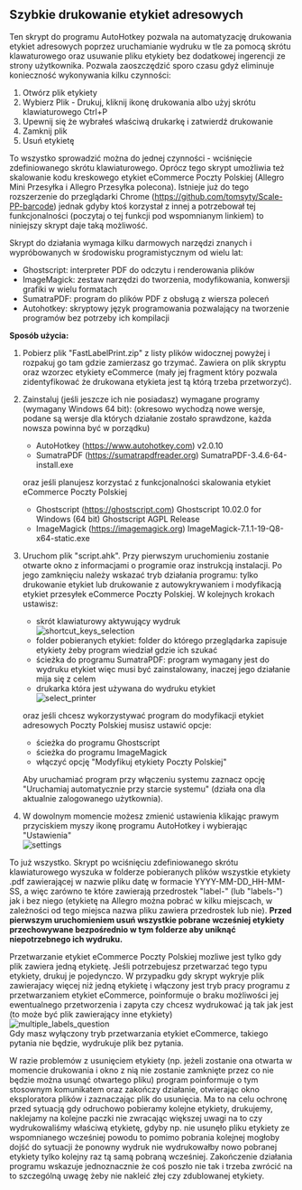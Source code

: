 ## Szybkie drukowanie etykiet adresowych
Ten skrypt do programu AutoHotkey pozwala na automatyzację drukowania etykiet adresowych poprzez uruchamianie wydruku w tle za pomocą skrótu klawaturowego oraz usuwanie pliku etykiety bez dodatkowej ingerencji ze strony użytkownika. Pozwala zaoszczędzić sporo czasu gdyż eliminuje konieczność wykonywania kilku czynności: 
1. Otwórz plik etykiety
2. Wybierz Plik - Drukuj, kliknij ikonę drukowania albo użyj skrótu klawiaturowego Ctrl+P
3. Upewnij się że wybrałeś właściwą drukarkę i zatwierdź drukowanie
4. Zamknij plik
5. Usuń etykietę
   
To wszystko sprowadzić można do jednej czynności - wciśnięcie zdefiniowanego skrótu klawiaturowego. Oprócz tego skrypt umożliwia też skalowanie kodu kreskowego etykiet eCommerce Poczty Polskiej (Allegro Mini Przesyłka i Allegro Przesyłka polecona). Istnieje już do tego rozszerzenie do przeglądarki Chrome (https://github.com/tomsyty/Scale-PP-barcode) jednak gdyby ktoś korzystał z innej a potrzebował tej funkcjonalności (poczytaj o tej funkcji pod wspomnianym linkiem) to niniejszy skrypt daje taką możliwość.

Skrypt do działania wymaga kilku darmowych narzędzi znanych i wypróbowanych w środowisku programistycznym od wielu lat:
- Ghostscript: interpreter PDF do odczytu i renderowania plików
- ImageMagick: zestaw narzędzi do tworzenia, modyfikowania, konwersji grafiki w wielu formatach
- SumatraPDF: program do plików PDF z obsługą z wiersza poleceń
- Autohotkey: skryptowy język programowania  pozwalający na tworzenie programów bez potrzeby ich kompilacji

**Sposób użycia:**
1. Pobierz plik "FastLabelPrint.zip" z listy plików widocznej powyżej i rozpakuj go tam gdzie zamierzasz go trzymać. Zawiera on plik skryptu oraz wzorzec etykiety eCommerce (mały jej fragment który pozwala zidentyfikować że drukowana etykieta jest tą którą trzeba przetworzyć).
2. Zainstaluj (jeśli jeszcze ich nie posiadasz) wymagane programy (wymagany Windows 64 bit): (okresowo wychodzą nowe wersje, podane są wersje dla których działanie zostało sprawdzone, każda nowsza powinna być w porządku)
    - AutoHotkey (https://www.autohotkey.com) v2.0.10
    - SumatraPDF (https://sumatrapdfreader.org) SumatraPDF-3.4.6-64-install.exe<br/>
    
    oraz jeśli planujesz korzystać z funkcjonalności skalowania etykiet eCommerce Poczty Polskiej
   - Ghostscript (https://ghostscript.com) Ghostscript 10.02.0 for Windows (64 bit) Ghostscript AGPL Release
   - ImageMagick (https://imagemagick.org) ImageMagick-7.1.1-19-Q8-x64-static.exe

3. Uruchom plik "script.ahk". Przy pierwszym uruchomieniu zostanie otwarte okno z informacjami o programie oraz instrukcją instalacji. Po jego zamknięciu należy wskazać tryb działania programu: tylko drukowanie etykiet lub drukowanie z autowykrywaniem i modyfikacją etykiet przesyłek eCommerce Poczty Polskiej.
   W kolejnych krokach ustawisz:
   - skrót klawiaturowy aktywujący wydruk<br/>
     ![shortcut_keys_selection](https://github.com/tomsyty/Fast-Label-Print/assets/41838854/dffbde6d-c709-4df5-8e6b-9cdcba565d2f)
   - folder pobieranych etykiet: folder do którego przeglądarka zapisuje etykiety żeby program wiedział gdzie ich szukać
   - ścieżka do programu SumatraPDF: program wymagany jest do wydruku etykiet więc musi być zainstalowany, inaczej jego działanie mija się z celem
   - drukarka która jest używana do wydruku etykiet<br/>
     ![select_printer](https://github.com/tomsyty/Fast-Label-Print/assets/41838854/87101f87-0a15-431e-a9b3-c283cf779274)

    oraz jeśli chcesz wykorzystywać program do modyfikacji etykiet adresowych Poczty Polskiej musisz ustawić opcje:
   - ścieżka do programu Ghostscript
   - ścieżka do programu ImageMagick
   - włączyć opcję "Modyfikuj etykiety Poczty Polskiej"

    Aby uruchamiać program przy włączeniu systemu zaznacz opcję "Uruchamiaj automatycznie przy starcie systemu" (działa ona dla aktualnie zalogowanego użytkownia).
4. W dowolnym momencie możesz zmienić ustawienia klikając prawym przyciskiem myszy ikonę programu AutoHotkey i wybierając "Ustawienia"<br/>
   ![settings](https://github.com/tomsyty/Fast-Label-Print/assets/41838854/e3591e39-d8ce-41a1-b97b-e62de1db13da)

To już wszystko. Skrypt po wciśnięciu zdefiniowanego skrótu klawiaturowego wyszuka w folderze pobieranych plików wszystkie etykiety .pdf zawierającej w nazwie pliku datę w formacie YYYY-MM-DD_HH-MM-SS, a więc zarówno te które zawierają przedrostek "label-" (lub "labels-") jak i bez niego (etykietę na Allegro można pobrać w kilku miejscach, w zależności od tego miejsca nazwa pliku zawiera przedrostek lub nie). **Przed pierwszym uruchomieniem usuń wszystkie pobrane wcześniej etykiety przechowywane bezpośrednio w tym folderze aby uniknąć niepotrzebnego ich wydruku.**

Przetwarzanie etykiet eCommerce Poczty Polskiej mozliwe jest tylko gdy plik zawiera jedną etykietę. Jeśli potrzebujesz przetwarzać tego typu etykiety, drukuj je pojedynczo. W przypadku gdy skrypt wykryje plik zawierajacy więcej niż jedną etykietę i włączony jest tryb pracy programu z przetwarzaniem etykiet eCommerce, poinformuje o braku możliwości jej ewentualnego przetworzenia i zapyta czy chcesz wydrukować ją tak jak jest (to może być plik zawierający inne etykiety)<br/>
![multiple_labels_question](https://github.com/tomsyty/Fast-Label-Print/assets/41838854/a61573e7-457a-47b7-968c-b800e1124059)<br/>
Gdy masz wyłączony tryb przetwarzania etykiet eCommerce, takiego pytania nie będzie, wydrukuje plik bez pytania.


W razie problemów z usunięciem etykiety (np. jeżeli zostanie ona otwarta w momencie drukowania i okno z nią nie zostanie zamknięte przez co nie będzie można usunąć otwartego pliku) program poinformuje o tym stosownym komunikatem oraz zakończy działanie, otwierając okno eksploratora plików i zaznaczając plik do usunięcia. Ma to na celu ochronę przed sytuacją gdy odruchowo pobieramy kolejne etykiety, drukujemy, naklejamy na kolejne paczki nie zwracając większej uwagi na to czy wydrukowaliśmy właściwą etykietę, gdyby np. nie usunęło pliku etykiety ze wspomnianego wcześniej powodu to pomimo pobrania kolejnej mogłoby dojść do sytuacji że ponowny wydruk nie wydrukowałby nowo pobranej etykiety tylko kolejny raz tą samą pobraną wcześniej. Zakończenie działania programu wskazuje jednoznacznie że coś poszło nie tak i trzeba zwrócić na to szczególną uwagę żeby nie nakleić złej czy zdublowanej etykiety.  
    
